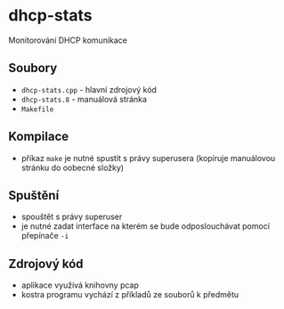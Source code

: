 # dhcp-stats
Monitorování DHCP komunikace

## Soubory
- `dhcp-stats.cpp` - hlavní zdrojový kód
- `dhcp-stats.8` - manuálová stránka
- `Makefile`

## Kompilace
- příkaz `make` je nutné spustit s právy superusera (kopíruje manuálovou stránku do oobecné složky)

## Spuštění
- spouštět s právy superuser
- je nutné zadat interface na kterém se bude odposlouchávat pomocí přepínače `-i`

## Zdrojový kód
- aplikace využívá knihovny pcap
- kostra programu vychází z příkladů ze souborů k předmětu
